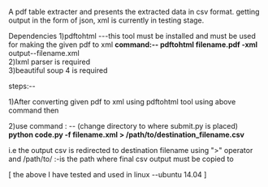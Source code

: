 A pdf table extracter and presents the extracted data in csv format.
getting output in the form of json, xml is currently in testing stage.

Dependencies
1)pdftohtml ---this tool must be installed and must be used for making the given pdf to xml
        <strong>command:-- pdftohtml filename.pdf -xml </strong>
        output--filename.xml <br>
2)lxml  parser is required <br>
3)beautiful soup 4 is required


 steps:--

1)After converting given pdf to xml using pdftohtml tool using above command then 

2)use command : -- (change directory to where submit.py is placed)<br>
     <strong> python code.py -f filename.xml > /path/to/destination_filename.csv</strong>

   i.e the output csv is redirected to destination filename using ">" operator and /path/to/ :-is the path where final csv output must be copied to

[ the above I have tested and used in linux --ubuntu 14.04 ]

